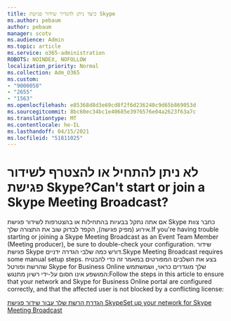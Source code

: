 ```yaml
---
title: כיצד ניתן להגדיר שידור פגישת Skype
ms.author: pebaum
author: pebaum
manager: scotv
ms.audience: Admin
ms.topic: article
ms.service: o365-administration
ROBOTS: NOINDEX, NOFOLLOW
localization_priority: Normal
ms.collection: Adm_O365
ms.custom:
- "9000058"
- "2655"
- "1563"
ms.openlocfilehash: e85368d8d3e69cd8f2f6d236240c9d65b869053d
ms.sourcegitcommit: 8bc60ec34bc1e40685e3976576e04a2623f63a7c
ms.translationtype: MT
ms.contentlocale: he-IL
ms.lasthandoff: 04/15/2021
ms.locfileid: "51811025"
---
```

# <a name="cant-start-or-join-a-skype-meeting-broadcast"></a><span data-ttu-id="fb1be-102">לא ניתן להתחיל או להצטרף לשידור פגישת Skype?</span><span class="sxs-lookup"><span data-stu-id="fb1be-102">Can't start or join a Skype Meeting Broadcast?</span></span>

<span data-ttu-id="fb1be-103">אם אתה נתקל בבעיות בהתחילות או בהצטרפות לשידור פגישת Skype כחבר צוות אירוע (מפיק פגישה), הקפד לבדוק שוב את התצורה שלך.</span><span class="sxs-lookup"><span data-stu-id="fb1be-103">If you're having trouble starting or joining a Skype Meeting Broadcast as an Event Team Member (Meeting producer), be sure to double-check your configuration.</span></span> <span data-ttu-id="fb1be-104">שידור פגישת Skype דורש כמה שלבי הגדרה ידניים.</span><span class="sxs-lookup"><span data-stu-id="fb1be-104">Skype Meeting Broadcast requires some manual setup steps.</span></span> <span data-ttu-id="fb1be-105">בצע את השלבים המפורטים במאמר זה כדי להבטיח שהרשת ופורטל Skype for Business Online שלך מוגדרים כראוי, ושמשתמש המושפע אינו חסום על-ידי רשיון מתנגש:</span><span class="sxs-lookup"><span data-stu-id="fb1be-105">Follow the steps in this article to ensure that your network and Skype for Business Online portal are configured correctly, and that the affected user is not blocked by a conflicting license:</span></span>

[<span data-ttu-id="fb1be-106">הגדרת הרשת שלך עבור שידור פגישת Skype</span><span class="sxs-lookup"><span data-stu-id="fb1be-106">Set up your network for Skype Meeting Broadcast</span></span>](https://docs.microsoft.com/SkypeForBusiness/set-up-your-network-for-skype-meeting-broadcast/set-up-your-network-for-skype-meeting-broadcast)